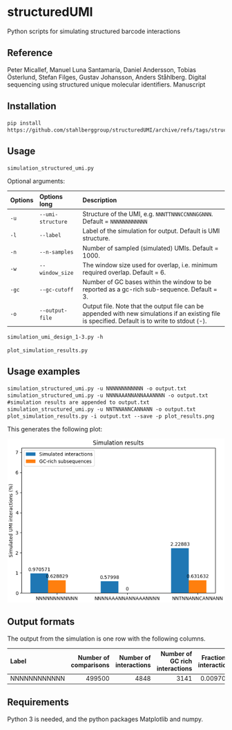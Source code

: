 # structuredUMI
Python scripts for simulating structured barcode interactions

## Reference
Peter Micallef, Manuel Luna Santamaría, Daniel Andersson, Tobias Österlund, Stefan Filges, Gustav Johansson, Anders Ståhlberg. Digital sequencing using structured unique molecular identifiers. Manuscript

## Installation

```
pip install https://github.com/stahlberggroup/structuredUMI/archive/refs/tags/structuredUMI.tar.gz
```

## Usage

`simulation_structured_umi.py`

Optional arguments:

|Options   |Options long        |Description                                                                                                                                      |
|:---------|:-------------------|:------------------------------------------------------------------------------------------------------------------------------------------------|
|`-u`      |`--umi-structure`   |Structure of the UMI, e.g. `NNNTTNNNCCNNNGGNNN`. Default = `NNNNNNNNNNNN`                                                                        |
|`-l`      |`--label`           |Label of the simulation for output. Default is UMI structure.                                                                                    |
|`-n`      |`--n-samples`       |Number of sampled (simulated) UMIs. Default = 1000.                                                                                              |
|`-w`      |`--window_size`     |The window size used for overlap, i.e. minimum required overlap. Default = 6.                                                                    |
|`-gc`     |`--gc-cutoff`       |Number of GC bases within the window to be reported as  a gc-rich sub-sequence. Default = 3.                                                     |
|`-o`      |`--output-file`     |Output file. Note that the output file can be appended with new simulations if an existing file is specified. Default is to write to stdout (-). |

`simulation_umi_design_1-3.py -h`

`plot_simulation_results.py`

## Usage examples

```
simulation_structured_umi.py -u NNNNNNNNNNNN -o output.txt
simulation_structured_umi.py -u NNNNAAANNANNAAANNNN -o output.txt #simulation results are appended to output.txt
simulation_structured_umi.py -u NNTNNANNCANNANN -o output.txt
plot_simulation_results.py -i output.txt --save -p plot_results.png
```

This generates the following plot:

![plotresults](plot_results.png)


## Output formats

The output from the simulation is one row with the following columns. 

|Label        | Number of comparisons| Number of interactions| Number of GC rich interactions| Fraction of interactions| Fraction of GC |
|:------------|---------------------:|----------------------:|------------------------------:|------------------------:|---------------:|
|NNNNNNNNNNNN |                499500|                   4848|                           3141|                0.0097057|       0.0062883|

## Requirements

Python 3 is needed, and the python packages Matplotlib and numpy.


